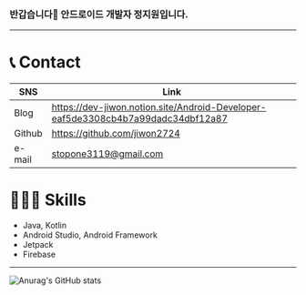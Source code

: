 
### 반갑습니다🙌 안드로이드 개발자 정지원입니다.</h3>
---

# 📞 Contact

| SNS | Link |
| --- | --- |
| Blog | https://dev-jiwon.notion.site/Android-Developer-eaf5de3308cb4b7a99dadc34dbf12a87 |
| Github | https://github.com/jiwon2724 |
| e-mail | stopone3119@gmail.com |


# 🧑🏻‍💻 Skills
- Java, Kotlin
- Android Studio, Android Framework
- Jetpack
- Firebase


<!-- # Resume
<a href="https://www.notion.so/e08d927ec1b8489880a59fee0bb88037" target="_blank">
<img src="https://img.shields.io/badge/Notion-000000?style=for-the-badge&logo=Notion&logoColor=white"/>
</a>
<br> -->

--- 

![Anurag's GitHub stats](https://github-readme-stats.vercel.app/api?username=jiwon2724&show_icons=true)


<!--
**jiwon2724/jiwon2724** is a ✨ _special_ ✨ repository because its `README.md` (this file) appears on your GitHub profile.

Here are some ideas to get you started:

- 🔭 I’m currently working on ...
- 🌱 I’m currently learning ...
- 👯 I’m looking to collaborate on ...
- 🤔 I’m looking for help with ...
- 💬 Ask me about ...
- 📫 How to reach me: ...
- 😄 Pronouns: ...
- ⚡ Fun fact: ...
-->
